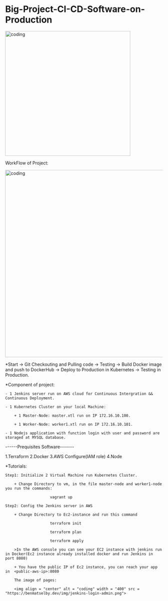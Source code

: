 # Big-Project-CI-CD-Software-on-Production

<img align = "center" alt = "coding" width = "400" src = "https://res.cloudinary.com/dtbudl0yx/image/fetch/w_2000,f_auto,q_auto,c_fit/https://adamtheautomator.com/content/images/size/w2000/2019/12/jenkins-powershell.png">


WorkFlow of Project:

<img align = "center" alt = "coding" width = "600" src = "https://blogger.googleusercontent.com/img/b/R29vZ2xl/AVvXsEjo12kzpGxAUXGK93c_6xvDY5jGHfugEyklNfk4hSkOG-k0VLbpyUn12T1_hLb_6ULHrvc9c6lyfruKLttlEFsWj1kXemLeZf9z2Oz7xFs-WfDg3D8XHW4Dw2tnSYpNxn_BrXRxPUYf_b5Hu6pkydY2k72XgW5F9lMOxhYdAwXy9O60IucVfkoV87q-Mw-P/s981/jenkins_workflow.png"> 


*Start -> Git Checkouting and Pulling code -> Testing -> Build Docker image and push to DockerHub -> Deploy to Production in Kubernetes -> Testing in Production.

*Component of project:

    - 1 Jenkins server run on AWS cloud for Continuous Intergration &&  Continuous Deployment.

    - 1 Kubernetes Cluster on your local Machine: 

        + 1 Master-Node: master.xtl run on IP 172.16.10.100.

        + 1 Worker-Node: worker1.xtl run on IP 172.16.10.101.

    - 1 Nodejs application with function login with user and password are storaged at MYSQL database.


------Prequisites Software-------

1.Terraform
2.Docker
3.AWS Configure(IAM role)
4.Node

*Tutorials:

    Step1: Initialize 2 Virtual Machine run Kubernetes Cluster.
        
        + Change Directory to vm, in the file master-node and worker1-node you run the commands:

                        vagrant up

    Step2: Config the Jenkins server in AWS

        + Change Directory to Ec2-instance and run this command

                        terraform init
        
                        terraform plan

                        terraform apply
        
        >In the AWS console you can see your EC2 instance with jenkins run in Docker(Ec2 instance already installed docker and run Jenkins in port 8080)

        + You have the public IP of Ec2 instance, you can reach your app in  <public-aws-ip>:8080

        The image of pages:
        
        <img align = "center" alt = "coding" width = "400" src = "https://benmatselby.dev/img/jenkins-login-admin.png">


